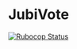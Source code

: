 # JubiVote

[![Rubocop Status](https://github.com/jubishop/jubivote/workflows/Rubocop/badge.svg)](https://github.com/jubishop/jubivote/actions/workflows/rubocop.yml)
